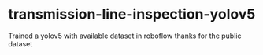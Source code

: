 # transmission-line-inspection-yolov5
Trained a yolov5 with available dataset in roboflow thanks for the public dataset 
